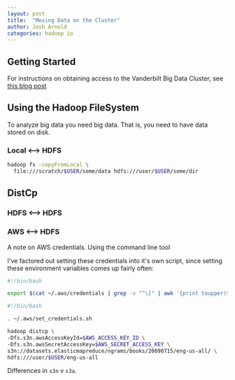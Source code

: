 ```yaml
---
layout: post
title:  "Moving Data on the Cluster"
author: Josh Arnold
categories: hadoop io
---
```


## Getting Started
For instructions on obtaining access to the Vanderbilt Big Data Cluster, 
see [this blog post](page)

## Using the Hadoop FileSystem
To analyze big data you need big data. That is, you need to have data stored
on disk.



### Local <--> HDFS 

```bash
hadoop fs -copyFromLocal \
  file:///scratch/$USER/some/data hdfs:///user/$USER/some/dir
```


## DistCp

### HDFS <--> HDFS


### AWS <--> HDFS

A note on AWS credentials. 
Using the command line tool 

I've factored out setting these credentials into it's own script, since
setting these environment variables comes up fairly often: 

```bash
#!/bin/bash

export $(cat ~/.aws/credentials | grep -v "^\[" | awk '{print toupper($1)$2$3 }')

```


```bash
#!/bin/bash

. ~/.aws/set_credentials.sh

hadoop distcp \
-Dfs.s3n.awsAccessKeyId=$AWS_ACCESS_KEY_ID \
-Dfs.s3n.awsSecretAccessKey=$AWS_SECRET_ACCESS_KEY \
s3n://datasets.elasticmapreduce/ngrams/books/20090715/eng-us-all/ \
hdfs:///user/$USER/eng-us-all
```

Differences in `s3n` v `s3a`.
